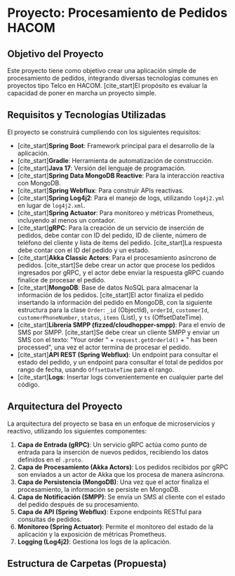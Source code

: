 # Proyecto: Procesamiento de Pedidos HACOM

## Objetivo del Proyecto
Este proyecto tiene como objetivo crear una aplicación simple de procesamiento de pedidos, integrando diversas tecnologías comunes en proyectos tipo Telco en HACOM. [cite_start]El propósito es evaluar la capacidad de poner en marcha un proyecto simple.

## Requisitos y Tecnologías Utilizadas

El proyecto se construirá cumpliendo con los siguientes requisitos:

* [cite_start]**Spring Boot**: Framework principal para el desarrollo de la aplicación.
* [cite_start]**Gradle**: Herramienta de automatización de construcción.
* [cite_start]**Java 17**: Versión del lenguaje de programación.
* [cite_start]**Spring Data MongoDB Reactive**: Para la interacción reactiva con MongoDB.
* [cite_start]**Spring Webflux**: Para construir APIs reactivas.
* [cite_start]**Spring Log4j2**: Para el manejo de logs, utilizando `log4j2.yml` en lugar de `log4j2.xml`.
* [cite_start]**Spring Actuator**: Para monitoreo y métricas Prometheus, incluyendo al menos un contador.
* [cite_start]**gRPC**: Para la creación de un servicio de inserción de pedidos, debe contar con ID del pedido, ID de cliente, número de teléfono del cliente y lista de ítems del pedido. [cite_start]La respuesta debe contar con el ID del pedido y un estado.
* [cite_start]**Akka Classic Actors**: Para el procesamiento asíncrono de pedidos. [cite_start]Se debe crear un actor que procese los pedidos ingresados por gRPC, y el actor debe enviar la respuesta gRPC cuando finalice de procesar el pedido.
* [cite_start]**MongoDB**: Base de datos NoSQL para almacenar la información de los pedidos. [cite_start]El actor finaliza el pedido insertando la información del pedido en MongoDB, con la siguiente estructura para la clase `Order`: `_id` (ObjectId), `orderId`, `customerId`, `customerPhoneNumber`, `status`, `items` (List<String>), y `ts` (OffsetDateTime).
* [cite_start]**Librería SMPP (fizzed/cloudhopper-smpp)**: Para el envío de SMS por SMPP. [cite_start]Se debe crear un cliente SMPP y enviar un SMS con el texto: "Your order " + `request.getOrderld()` + " has been processed", una vez el actor termina de procesar el pedido.
* [cite_start]**API REST (Spring Webflux)**: Un endpoint para consultar el estado del pedido, y un endpoint para consultar el total de pedidos por rango de fecha, usando `OffsetDateTime` para el rango.
* [cite_start]**Logs**: Insertar logs convenientemente en cualquier parte del código.

## Arquitectura del Proyecto

La arquitectura del proyecto se basa en un enfoque de microservicios y reactivo, utilizando los siguientes componentes:

1.  **Capa de Entrada (gRPC)**: Un servicio gRPC actúa como punto de entrada para la inserción de nuevos pedidos, recibiendo los datos definidos en el `.proto`.
2.  **Capa de Procesamiento (Akka Actors)**: Los pedidos recibidos por gRPC son enviados a un actor de Akka que los procesa de manera asíncrona.
3.  **Capa de Persistencia (MongoDB)**: Una vez que el actor finaliza el procesamiento, la información se persiste en MongoDB.
4.  **Capa de Notificación (SMPP)**: Se envía un SMS al cliente con el estado del pedido después de su procesamiento.
5.  **Capa de API (Spring Webflux)**: Expone endpoints RESTful para consultas de pedidos.
6.  **Monitoreo (Spring Actuator)**: Permite el monitoreo del estado de la aplicación y la exposición de métricas Prometheus.
7.  **Logging (Log4j2)**: Gestiona los logs de la aplicación.

## Estructura de Carpetas (Propuesta)

